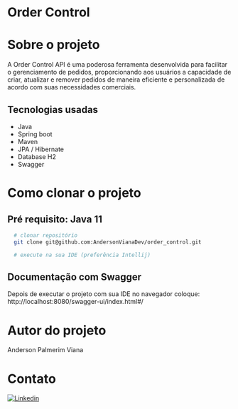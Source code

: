 # Order Control

# Sobre o projeto

A Order Control API é uma poderosa ferramenta desenvolvida para facilitar o gerenciamento de pedidos, proporcionando aos usuários a capacidade de criar, atualizar e remover pedidos de maneira eficiente e personalizada de acordo com suas necessidades comerciais. 

## Tecnologias usadas
- Java
- Spring boot
- Maven
- JPA / Hibernate
- Database H2
- Swagger

# Como clonar o projeto
## Pré requisito: Java 11
```bash
  # clonar repositório
  git clone git@github.com:AndersonVianaDev/order_control.git

  # execute na sua IDE (preferência Intellij)
```
## Documentação com Swagger
Depois de executar o projeto com sua IDE no navegador coloque: http://localhost:8080/swagger-ui/index.html#/

# Autor do projeto
Anderson Palmerim Viana
# Contato 
[![Linkedin](https://img.shields.io/badge/LinkedIn-0077B5?style=for-the-badge&logo=linkedin&logoColor=white)](https://www.linkedin.com/in/anderson-palmerim-6a5a17262/)
     
